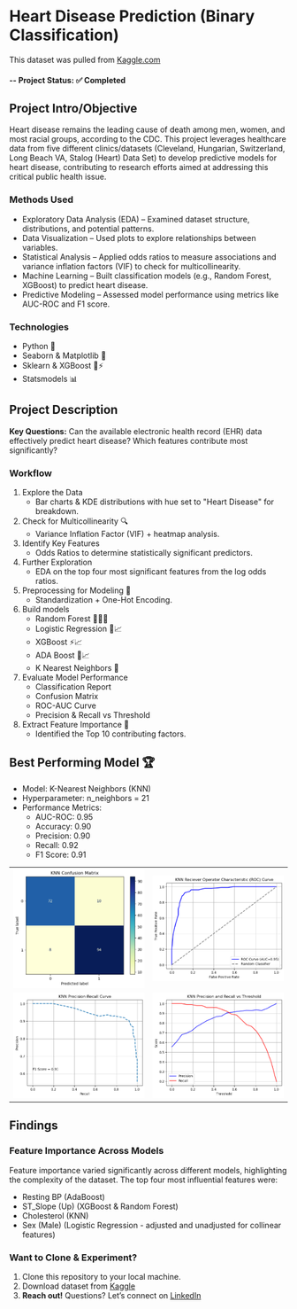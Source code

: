 # Heart Disease Prediction (Binary Classification)
This dataset was pulled from [Kaggle.com](https://www.kaggle.com/datasets/fedesoriano/heart-failure-prediction)

#### -- Project Status: ✅ Completed

## Project Intro/Objective
Heart disease remains the leading cause of death among men, women, and most racial groups, according to the CDC. This project leverages healthcare data from five different clinics/datasets (Cleveland, Hungarian, Switzerland, Long Beach VA, Stalog (Heart) Data Set) to develop predictive models for heart disease, contributing to research efforts aimed at addressing this critical public health issue.

### Methods Used
* Exploratory Data Analysis (EDA) – Examined dataset structure, distributions, and potential patterns.
* Data Visualization – Used plots to explore relationships between variables.
* Statistical Analysis – Applied odds ratios to measure associations and variance inflation factors (VIF) to check for multicollinearity.
* Machine Learning – Built classification models (e.g., Random Forest, XGBoost) to predict heart disease.
* Predictive Modeling – Assessed model performance using metrics like AUC-ROC and F1 score.

### Technologies
* Python 🐍
* Seaborn & Matplotlib 🎨
* Sklearn & XGBoost 🚀⚡
* Statsmodels 📊

## Project Description
**Key Questions:** Can the available electronic health record (EHR) data effectively predict heart disease? Which features contribute most significantly?
### Workflow
1. Explore the Data
    - Bar charts & KDE distributions with hue set to "Heart Disease" for breakdown.
2. Check for Multicollinearity 🔍
    - Variance Inflation Factor (VIF) + heatmap analysis.
3. Identify Key Features
    - Odds Ratios to determine statistically significant predictors.
4. Further Exploration
    - EDA on the top four most significant features from the log odds ratios.
5. Preprocessing for Modeling 🔄
    - Standardization + One-Hot Encoding.
6. Build models
    - Random Forest 🌲🌲🌲
    - Logistic Regression 🔀📈 
    - XGBoost ⚡📈
    - ADA Boost 🚀📈
    - K Nearest Neighbors 📍
7. Evaluate Model Performance 
    - Classification Report
    - Confusion Matrix
    - ROC-AUC Curve
    - Precision & Recall vs Threshold
8. Extract Feature Importance 🔑
    - Identified the Top 10 contributing factors.

## Best Performing Model 🏆
- Model: K-Nearest Neighbors (KNN)
- Hyperparameter: n_neighbors = 21
- Performance Metrics: 
    - AUC-ROC: 0.95
    - Accuracy: 0.90
    - Precision: 0.90
    - Recall: 0.92
    - F1 Score: 0.91

<table>
  <tr>
    <td><img src="images/knn_confusion_matrix.png" width="400"></td>
    <td><img src="images/knn_auc_roc.png" width="400"></td>
  </tr>
  <tr>
    <td><img src="images/knn_precision_recall.png" width="400"></td>
    <td><img src="images/knn_pr_thresh.png" width="400"></td>
  </tr>
</table>

## Findings
### Feature Importance Across Models
Feature importance varied significantly across different models, highlighting the complexity of the dataset. The top four most influential features were:
- Resting BP (AdaBoost)
- ST_Slope (Up) (XGBoost & Random Forest)
- Cholesterol (KNN)
- Sex (Male) (Logistic Regression - adjusted and unadjusted for collinear features)


### Want to Clone & Experiment?

1. Clone this repository to your local machine.
2. Download dataset from [Kaggle](https://www.kaggle.com/datasets/fedesoriano/heart-failure-prediction)
3. **Reach out!** Questions? Let’s connect on [LinkedIn](https://www.linkedin.com/in/davidgraham-cs/)

